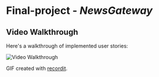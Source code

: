# Final-project - *NewsGateway*

## Video Walkthrough

Here's a walkthrough of implemented user stories:

<img src='http://g.recordit.co/nYHQlEDUwO.gif' title='Video Walkthrough' width='' alt='Video Walkthrough' />

GIF created with [recordit](https://recordit.co/).


